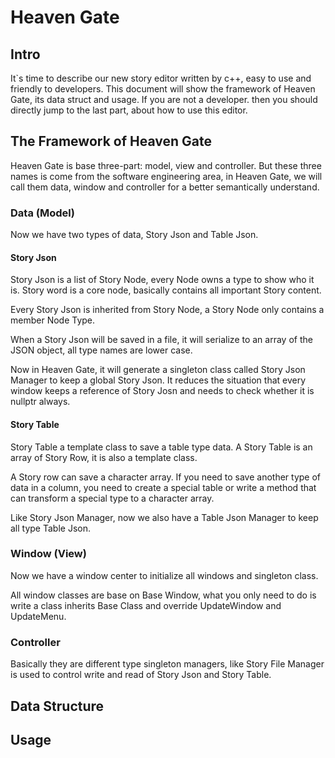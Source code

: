 # Heaven Gate 

## Intro

It`s time to describe our new story editor written by c++, easy to use and friendly to developers. This document will show the framework of Heaven Gate, its data struct and usage. If you are not a developer. then you should directly jump to the last part, about how to use this editor.

## The Framework of Heaven Gate

Heaven Gate is base three-part: model, view and controller. But these three names is come from the software engineering area, in Heaven Gate, we will call them data, window and controller for a better semantically understand.

### Data (Model)

Now we have two types of data, Story Json and Table Json.

#### Story Json

Story Json is a list of Story Node, every Node owns a type to show who it is. Story word is a core node, basically contains all important Story content.

Every Story Json is inherited from Story Node, a Story Node only contains a member Node Type.

When a Story Json will be saved in a file, it will serialize to an array of the JSON object, all type names are lower case.

Now in Heaven Gate, it will generate a singleton class called Story Json Manager to keep a global Story Json. It reduces the situation that every window keeps a reference of Story Josn and needs to check whether it is nullptr always.

#### Story Table

Story Table a template class to save a table type data. A Story Table is an array of Story Row, it is also a template class.

A Story row can save a character array. If you need to save another type of data in a column, you need to create a special table or write a method that can transform a special type to a character array. 

Like Story Json Manager, now we also have a Table Json Manager to keep all type Table Json.

### Window (View)

Now we have a window center to initialize all windows and singleton class. 

All window classes are base on Base Window, what you only need to do is write a class inherits Base Class and override UpdateWindow and UpdateMenu.

### Controller

Basically they are different type singleton managers, like Story File Manager is used to control write and read of Story Json and Story Table.

## Data Structure

## Usage